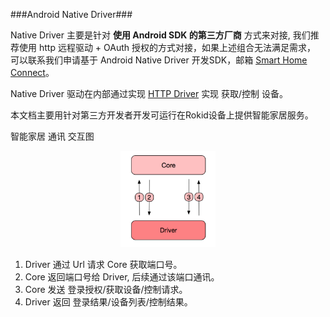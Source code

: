 ###Android Native Driver###

Native Driver 主要是针对 **使用 Android SDK 的第三方厂商** 方式来对接,  我们推荐使用 http 远程驱动 + OAuth 授权的方式对接，如果上述组合无法满足需求， 可以联系我们申请基于 Android Native Driver 开发SDK，邮箱 [Smart Home Connect](mailto:smarthomeconnect@rokid.com)。

Native Driver 驱动在内部通过实现 [HTTP Driver](./http-remote-driver.md) 实现 获取/控制 设备。

本文档主要用针对第三方开发者开发可运行在Rokid设备上提供智能家居服务。

智能家居 通讯 交互图

<div align="center">
	<img src="../images/android_driver.jpeg" width="30%" height="30%"/>
</div>

1. Driver 通过 Url 请求 Core 获取端口号。
2. Core   返回端口号给 Driver, 后续通过该端口通讯。
3. Core   发送 登录授权/获取设备/控制请求。
4. Driver 返回 登录结果/设备列表/控制结果。

